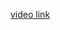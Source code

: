 <a href="https://drive.google.com/file/d/1QOV0tFrNgVSMKEsIefHVVcCmXXbGfzIG/view?usp=sharing"> video link </a>
